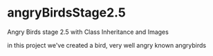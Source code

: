 # angryBirdsStage2.5
Angry Birds stage 2.5 with Class Inheritance and Images

in this project we've created a bird, very well angry known angrybirds